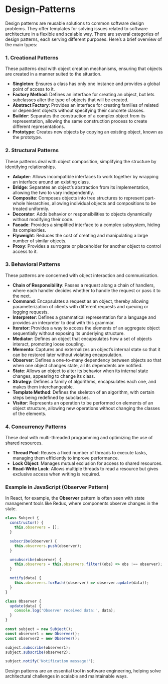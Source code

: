 # Design-Patterns

Design patterns are reusable solutions to common software design problems. They offer templates for solving issues related to software architecture in a flexible and scalable way. There are several categories of design patterns, each serving different purposes. Here’s a brief overview of the main types:

### 1. **Creational Patterns**
   These patterns deal with object creation mechanisms, ensuring that objects are created in a manner suited to the situation.

   - **Singleton**: Ensures a class has only one instance and provides a global point of access to it.
   - **Factory Method**: Defines an interface for creating an object, but lets subclasses alter the type of objects that will be created.
   - **Abstract Factory**: Provides an interface for creating families of related or dependent objects without specifying their concrete classes.
   - **Builder**: Separates the construction of a complex object from its representation, allowing the same construction process to create different representations.
   - **Prototype**: Creates new objects by copying an existing object, known as the prototype.

### 2. **Structural Patterns**
   These patterns deal with object composition, simplifying the structure by identifying relationships.

   - **Adapter**: Allows incompatible interfaces to work together by wrapping an interface around an existing class.
   - **Bridge**: Separates an object’s abstraction from its implementation, allowing the two to vary independently.
   - **Composite**: Composes objects into tree structures to represent part-whole hierarchies, allowing individual objects and compositions to be treated uniformly.
   - **Decorator**: Adds behavior or responsibilities to objects dynamically without modifying their code.
   - **Facade**: Provides a simplified interface to a complex subsystem, hiding its complexities.
   - **Flyweight**: Reduces the cost of creating and manipulating a large number of similar objects.
   - **Proxy**: Provides a surrogate or placeholder for another object to control access to it.

### 3. **Behavioral Patterns**
   These patterns are concerned with object interaction and communication.

   - **Chain of Responsibility**: Passes a request along a chain of handlers, where each handler decides whether to handle the request or pass it to the next.
   - **Command**: Encapsulates a request as an object, thereby allowing parameterization of clients with different requests and queuing or logging requests.
   - **Interpreter**: Defines a grammatical representation for a language and provides an interpreter to deal with this grammar.
   - **Iterator**: Provides a way to access the elements of an aggregate object sequentially without exposing its underlying structure.
   - **Mediator**: Defines an object that encapsulates how a set of objects interact, promoting loose coupling.
   - **Memento**: Captures and externalizes an object’s internal state so that it can be restored later without violating encapsulation.
   - **Observer**: Defines a one-to-many dependency between objects so that when one object changes state, all its dependents are notified.
   - **State**: Allows an object to alter its behavior when its internal state changes, appearing to change its class.
   - **Strategy**: Defines a family of algorithms, encapsulates each one, and makes them interchangeable.
   - **Template Method**: Defines the skeleton of an algorithm, with certain steps being redefined by subclasses.
   - **Visitor**: Represents an operation to be performed on elements of an object structure, allowing new operations without changing the classes of the elements.

### 4. **Concurrency Patterns**
   These deal with multi-threaded programming and optimizing the use of shared resources.

   - **Thread Pool**: Reuses a fixed number of threads to execute tasks, managing them efficiently to improve performance.
   - **Lock Object**: Manages mutual exclusion for access to shared resources.
   - **Read-Write Lock**: Allows multiple threads to read a resource but gives exclusive access when writing is required.

### Example in JavaScript (Observer Pattern)
In React, for example, the **Observer** pattern is often seen with state management tools like Redux, where components observe changes in the state.

```javascript
class Subject {
  constructor() {
    this.observers = [];
  }

  subscribe(observer) {
    this.observers.push(observer);
  }

  unsubscribe(observer) {
    this.observers = this.observers.filter((obs) => obs !== observer);
  }

  notify(data) {
    this.observers.forEach((observer) => observer.update(data));
  }
}

class Observer {
  update(data) {
    console.log('Observer received data:', data);
  }
}

const subject = new Subject();
const observer1 = new Observer();
const observer2 = new Observer();

subject.subscribe(observer1);
subject.subscribe(observer2);

subject.notify('Notification message!');
```

Design patterns are an essential tool in software engineering, helping solve architectural challenges in scalable and maintainable ways.
